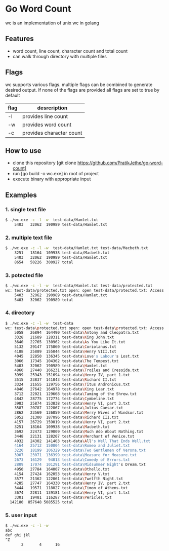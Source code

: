 # Go Word Count
wc is an implementation of unix wc in golang

## Features

- word count, line count, character count and total count
- can walk through directory with multiple files
## Flags

wc supports various flags. multiple flags can be combined to generate desired output. 
If none of the flags are provided all flags are set to true by default

| flag | desrcription 
| ------ | ------ 
| -l | provides line count 
| -w |  provides word count
| -c |  provides character count


## How to use
- clone this repository [git clone https://github.com/PratikJethe/go-word-count]
- run [go build -o wc.exe] in root of project
- execute binary with appropriate input

## Examples 

### 1. single text file
 
```sh
$ ./wc.exe -c -l -w  test-data/Hamlet.txt
    5403   32062  190989 test-data/Hamlet.txt
```

### 2. multiple text file
 
```sh
$ ./wc.exe -c -l -w  test-data/Hamlet.txt test-data/Macbeth.txt 
    3251   18164  109938 test-data/Macbeth.txt
    5403   32062  190989 test-data/Hamlet.txt
    8654   50226  300927 total
```
### 3. potected file
 
```sh
$ ./wc.exe -c -l -w  test-data/Hamlet.txt test-data/protected.txt 
wc: test-data/protected.txt open: open test-data/protected.txt: Access is denied.
    5403   32062  190989 test-data/Hamlet.txt
    5403   32062  190989 total
```    
### 4. directory
 
```sh
$ ./wc.exe -c -l -w  test-data
wc: test-data\protected.txt open: open test-data\protected.txt: Access is denied.
    5058   26894  164490 test-data\Antony and Cleopatra.txt
    3328   21689  128311 test-data\King John.txt
    3640   22765  130962 test-data\As You Like It.txt
    5132   29147  175860 test-data\Coriolanus.txt
    4188   25889  155044 test-data\Henry VIII.txt
    4045   22850  136345 test-data\Love's Labour's Lost.txt
    3066   17345  104362 test-data\The Tempest.txt
    5403   32062  190989 test-data\Hamlet.txt
    4860   27440  166231 test-data\Troiles and Cressida.txt
    3999   25943  151694 test-data\Henry IV, part 1.txt
    3515   23837  141043 test-data\Richard II.txt
    3324   21655  129756 test-data\Titus Andronicus.txt
    4846   27642  164978 test-data\King Lear.txt
    3712   22021  129668 test-data\Taming of the Shrew.txt
    4842   28775  172774 test-data\Cymbeline.txt
    3983   25874  153838 test-data\Henry VI, part 3.txt
    3587   20787  122867 test-data\Julius Caesar.txt
    3862   23569  136859 test-data\Merry Wives of Windsor.txt
    5052   31300  187096 test-data\Richard III.txt
    4157   26729  159019 test-data\Henry VI, part 2.txt
    3251   18164  109938 test-data\Macbeth.txt
    3692   22473  129009 test-data\Much Ado About Nothing.txt
    3448   22131  128207 test-data\Merchant of Venice.txt
    4032   24302  141403 test-data\All's Well That Ends Well.txt
    4164   25712  150804 test-data\Romeo and Juliet.txt
    3220   18199  106329 test-data\Two Gentlemen of Verona.txt
    3907   23071  136399 test-data\Measure for Measure.txt
    2673   16129   94013 test-data\Comedy of Errors.txt
    2809   17074  101291 test-data\Midsummer Night's Dream.txt
    4950   27784  164007 test-data\Othello.txt
    4154   27424  162053 test-data\Henry V.txt
    3577   21362  122061 test-data\Twelfth Night.txt
    4285   27747  164330 test-data\Henry IV, part 2.txt
    3444   19571  118027 test-data\Timon of Athens.txt
    3674   22811  139181 test-data\Henry VI, part 1.txt
    3301   19481  116287 test-data\Pericles.txt
  142180  857648 5085525 total
```   
### 5. user input
 
```sh
$ ./wc.exe -c -l -w
abc
def ghi jkl
^Z
       2       4      16
```   
